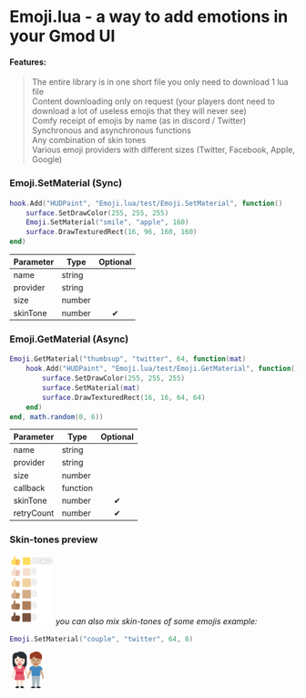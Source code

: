 # Emoji.lua - a way to add emotions in your Gmod UI

#### Features:
> The entire library is in one short file you only need to download 1 lua file   
> Content downloading only on request (your players dont need to download a lot of useless emojis that they will never see)  
> Comfy receipt of emojis by name (as in discord / Twitter)  
> Synchronous and asynchronous functions  
> Any combination of skin tones  
> Various emoji providers with different sizes (Twitter, Facebook, Apple, Google)

### Emoji.SetMaterial (Sync)

```lua
hook.Add("HUDPaint", "Emoji.lua/test/Emoji.SetMaterial", function()
	surface.SetDrawColor(255, 255, 255)
	Emoji.SetMaterial("smile", "apple", 160)
	surface.DrawTexturedRect(16, 96, 160, 160)
end)
```
| Parameter | Type | Optional |
|-|-|:-:|
| name | string |  |
| provider | string |  |
| size | number |  |
| skinTone | number | ✔ |


### Emoji.GetMaterial (Async)

```lua
Emoji.GetMaterial("thumbsup", "twitter", 64, function(mat)
    hook.Add("HUDPaint", "Emoji.lua/test/Emoji.GetMaterial", function()
        surface.SetDrawColor(255, 255, 255)
        surface.SetMaterial(mat)
        surface.DrawTexturedRect(16, 16, 64, 64)
    end)
end, math.random(0, 6))
```
| Parameter | Type | Optional |
|-|-|:-:|
| name | string |  |
| provider | string |  |
| size | number |  |
| callback | function |  |
| skinTone | number | ✔ |
| retryCount | number | ✔ |

### Skin-tones preview
![skin-tones Preview](https://raw.githubusercontent.com/Be1zebub/Emoji.lua/main/skinTonesPreview.png)
*you can also mix skin-tones of some emojis*
*example:*
```lua
Emoji.SetMaterial("couple", "twitter", 64, 8)
```
![skin-tones mix preview](https://raw.githubusercontent.com/Be1zebub/Emoji.lua/main/emoji/twitter-64/1f469-1f3fb-200d-1f91d-200d-1f468-1f3fd.png)
